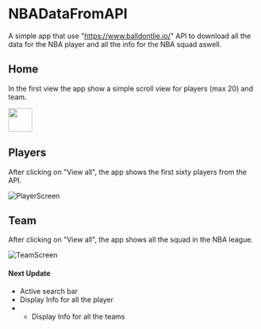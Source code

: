 # NBADataFromAPI

A simple app that use "https://www.balldontlie.io/" API to download all the data for the NBA player and all the info for the NBA squad aswell.




## Home
In the first view the app show a simple scroll view for players (max 20) and team. 

<img src="[https://github.com/favicon.ico](https://user-images.githubusercontent.com/57951271/177535736-b61bc6c9-1e17-44dc-aba9-e5c840911da6.png)" width="48">


## Players
After clicking on "View all", the app shows the first sixty players from the API. 

![PlayerScreen](https://user-images.githubusercontent.com/57951271/177535794-0854ed0f-e321-48f6-beff-1e66eac4de63.png)


## Team
After clicking on "View all", the app shows all the squad in the NBA league.

![TeamScreen](https://user-images.githubusercontent.com/57951271/177535816-9f521178-34fd-4743-9492-66bb0eec5cf7.png)

#### Next Update

- Active search bar
- Display Info for all the player
- - Display Info for all the teams
